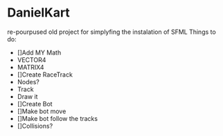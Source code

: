 # DanielKart


re-pourpused old project for simplyfing the instalation of SFML
Things to do: 

- []Add MY Math
- VECTOR4
- MATRIX4
- []Create RaceTrack
- Nodes?
- Track
- Draw it
- []Create Bot
- []Make bot move
- []Make bot follow the tracks
- []Collisions?
